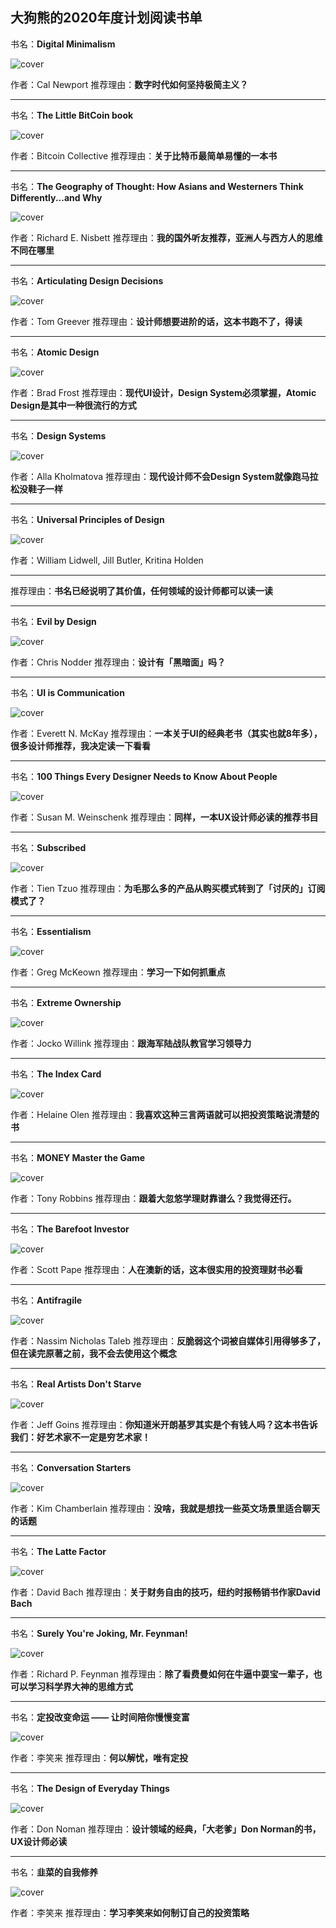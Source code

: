## 大狗熊的2020年度计划阅读书单

书名：**Digital Minimalism**

![cover](https://i.gr-assets.com/images/S/compressed.photo.goodreads.com/books/1549433350l/40672036._SY475_.jpg)

作者：Cal Newport
推荐理由：**数字时代如何坚持极简主义？**


***

书名：**The Little BitCoin book**

![cover](https://i.gr-assets.com/images/S/compressed.photo.goodreads.com/books/1565782178l/47791726._SX318_.jpg)

作者：Bitcoin Collective
推荐理由：**关于比特币最简单易懂的一本书**


***

书名：**The Geography of Thought: How Asians and Westerners Think Differently...and Why**

![cover](https://i.gr-assets.com/images/S/compressed.photo.goodreads.com/books/1404193131l/10121722.jpg)

作者：Richard E. Nisbett
推荐理由：**我的国外听友推荐，亚洲人与西方人的思维不同在哪里**


***

书名：**Articulating Design Decisions**

![cover](https://i.gr-assets.com/images/S/compressed.photo.goodreads.com/books/1444647757l/25520974.jpg)

作者：Tom Greever
推荐理由：**设计师想要进阶的话，这本书跑不了，得读**


***

书名：**Atomic Design**

![cover](https://i.gr-assets.com/images/S/compressed.photo.goodreads.com/books/1498137521l/35496817._SY475_.jpg)

作者：Brad Frost
推荐理由：**现代UI设计，Design System必须掌握，Atomic Design是其中一种很流行的方式**


***

书名：**Design Systems**

![cover](https://i.gr-assets.com/images/S/compressed.photo.goodreads.com/books/1508598756l/35857970._SX318_.jpg)

作者：Alla Kholmatova
推荐理由：**现代设计师不会Design System就像跑马拉松没鞋子一样**


***

书名：**Universal Principles of Design**

![cover](https://i.gr-assets.com/images/S/compressed.photo.goodreads.com/books/1328754391l/130730.jpg)

作者：William Lidwell, Jill Butler, Kritina Holden
***

推荐理由：**书名已经说明了其价值，任何领域的设计师都可以读一读**


***

书名：**Evil by Design**

![cover](https://i.gr-assets.com/images/S/compressed.photo.goodreads.com/books/1482826395l/33614569._SX318_.jpg)

作者：Chris Nodder
推荐理由：**设计有「黑暗面」吗？**


***

书名：**UI is Communication**

![cover](https://i.gr-assets.com/images/S/compressed.photo.goodreads.com/books/1387710579l/17269003.jpg)

作者：Everett N. McKay
推荐理由：**一本关于UI的经典老书（其实也就8年多），很多设计师推荐，我决定读一下看看**


***

书名：**100 Things Every Designer Needs to Know About People**

![cover](https://i.gr-assets.com/images/S/compressed.photo.goodreads.com/books/1348700218l/10778139.jpg)

作者：Susan M. Weinschenk
推荐理由：**同样，一本UX设计师必读的推荐书目**


***

书名：**Subscribed**

![cover](https://i.gr-assets.com/images/S/compressed.photo.goodreads.com/books/1518889100l/38606235._SY475_.jpg)

作者：Tien Tzuo
推荐理由：**为毛那么多的产品从购买模式转到了「讨厌的」订阅模式了？**


***

书名：**Essentialism**

![cover](https://i.gr-assets.com/images/S/compressed.photo.goodreads.com/books/1403165375l/18077875.jpg)

作者：Greg McKeown
推荐理由：**学习一下如何抓重点**


***

书名：**Extreme Ownership**

![cover](https://i.gr-assets.com/images/S/compressed.photo.goodreads.com/books/1427163007l/23848190.jpg)

作者：Jocko Willink
推荐理由：**跟海军陆战队教官学习领导力**


***

书名：**The Index Card**

![cover](https://i.gr-assets.com/images/S/compressed.photo.goodreads.com/books/1452283412l/25361911._SX318_.jpg)

作者：Helaine Olen
推荐理由：**我喜欢这种三言两语就可以把投资策略说清楚的书**


***

书名：**MONEY Master the Game**

![cover](https://i.gr-assets.com/images/S/compressed.photo.goodreads.com/books/1420938135l/23014006.jpg)

作者：Tony Robbins
推荐理由：**跟着大忽悠学理财靠谱么？我觉得还行。**


***

书名：**The Barefoot Investor**

![cover](https://i.gr-assets.com/images/S/compressed.photo.goodreads.com/books/1509770624l/33121747._SX318_.jpg)

作者：Scott Pape
推荐理由：**人在澳新的话，这本很实用的投资理财书必看**


***

书名：**Antifragile**

![cover](https://i.gr-assets.com/images/S/compressed.photo.goodreads.com/books/1352422827l/13530973.jpg)

作者：Nassim Nicholas Taleb
推荐理由：**反脆弱这个词被自媒体引用得够多了，但在读完原著之前，我不会去使用这个概念**


***

书名：**Real Artists Don't Starve**

![cover](https://i.gr-assets.com/images/S/compressed.photo.goodreads.com/books/1496999737l/33027982.jpg)

作者：Jeff Goins
推荐理由：**你知道米开朗基罗其实是个有钱人吗？这本书告诉我们：好艺术家不一定是穷艺术家！**


***

书名：**Conversation Starters**

![cover](https://i.gr-assets.com/images/S/compressed.photo.goodreads.com/books/1393447265l/20344465.jpg)

作者：Kim Chamberlain
推荐理由：**没啥，我就是想找一些英文场景里适合聊天的话题**


***

书名：**The Latte Factor**

![cover](https://i.gr-assets.com/images/S/compressed.photo.goodreads.com/books/1555271057l/42672465.jpg)

作者：David Bach
推荐理由：**关于财务自由的技巧，纽约时报畅销书作家David Bach**


***

书名：**Surely You're Joking, Mr. Feynman!**

![cover](https://i.gr-assets.com/images/S/compressed.photo.goodreads.com/books/1504936953l/35167685.jpg)

作者：Richard P. Feynman
推荐理由：**除了看费曼如何在牛逼中耍宝一辈子，也可以学习科学界大神的思维方式**


***

书名：**定投改变命运 —— 让时间陪你慢慢变富**

![cover](https://i.gr-assets.com/images/S/compressed.photo.goodreads.com/books/1577536552l/50020136._SY475_.jpg)

作者：李笑来
推荐理由：**何以解忧，唯有定投**


***

书名：**The Design of Everyday Things**

![cover](https://i.gr-assets.com/images/S/compressed.photo.goodreads.com/books/1442460745l/840._SY475_.jpg)

作者：Don Noman
推荐理由：**设计领域的经典，「大老爹」Don Norman的书，UX设计师必读**


***

书名：**韭菜的自我修养**

![cover](https://i.gr-assets.com/images/S/compressed.photo.goodreads.com/books/1536815361l/41819475._SX318_.jpg)

作者：李笑来
推荐理由：**学习李笑来如何制订自己的投资策略**

